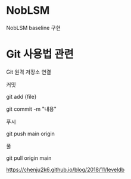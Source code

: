 # NobLSM
NobLSM baseline 구현

# Git 사용법 관련
Git 원격 저장소 연결

커밋

git add {file}

git commit -m "내용"

푸시

git push main origin

풀

git pull origin main

https://chenju2k6.github.io/blog/2018/11/leveldb
